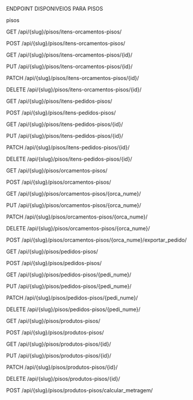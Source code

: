 ENDPOINT DISPONIVEIOS PARA PISOS

pisos

GET
/api/{slug}/pisos/itens-orcamentos-pisos/

POST
/api/{slug}/pisos/itens-orcamentos-pisos/

GET
/api/{slug}/pisos/itens-orcamentos-pisos/{id}/

PUT
/api/{slug}/pisos/itens-orcamentos-pisos/{id}/

PATCH
/api/{slug}/pisos/itens-orcamentos-pisos/{id}/

DELETE
/api/{slug}/pisos/itens-orcamentos-pisos/{id}/

GET
/api/{slug}/pisos/itens-pedidos-pisos/

POST
/api/{slug}/pisos/itens-pedidos-pisos/

GET
/api/{slug}/pisos/itens-pedidos-pisos/{id}/

PUT
/api/{slug}/pisos/itens-pedidos-pisos/{id}/

PATCH
/api/{slug}/pisos/itens-pedidos-pisos/{id}/

DELETE
/api/{slug}/pisos/itens-pedidos-pisos/{id}/

GET
/api/{slug}/pisos/orcamentos-pisos/

POST
/api/{slug}/pisos/orcamentos-pisos/

GET
/api/{slug}/pisos/orcamentos-pisos/{orca_nume}/

PUT
/api/{slug}/pisos/orcamentos-pisos/{orca_nume}/

PATCH
/api/{slug}/pisos/orcamentos-pisos/{orca_nume}/

DELETE
/api/{slug}/pisos/orcamentos-pisos/{orca_nume}/

POST
/api/{slug}/pisos/orcamentos-pisos/{orca_nume}/exportar_pedido/

GET
/api/{slug}/pisos/pedidos-pisos/

POST
/api/{slug}/pisos/pedidos-pisos/

GET
/api/{slug}/pisos/pedidos-pisos/{pedi_nume}/

PUT
/api/{slug}/pisos/pedidos-pisos/{pedi_nume}/

PATCH
/api/{slug}/pisos/pedidos-pisos/{pedi_nume}/

DELETE
/api/{slug}/pisos/pedidos-pisos/{pedi_nume}/

GET
/api/{slug}/pisos/produtos-pisos/

POST
/api/{slug}/pisos/produtos-pisos/

GET
/api/{slug}/pisos/produtos-pisos/{id}/

PUT
/api/{slug}/pisos/produtos-pisos/{id}/

PATCH
/api/{slug}/pisos/produtos-pisos/{id}/

DELETE
/api/{slug}/pisos/produtos-pisos/{id}/

POST
/api/{slug}/pisos/produtos-pisos/calcular_metragem/
